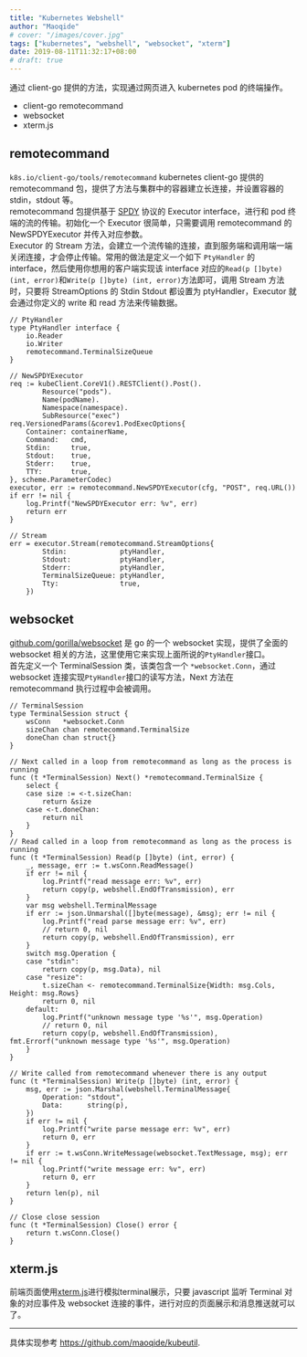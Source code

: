 ```yaml
---
title: "Kubernetes Webshell"
author: "Maoqide"
# cover: "/images/cover.jpg"
tags: ["kubernetes", "webshell", "websocket", "xterm"]
date: 2019-08-11T11:32:17+08:00
# draft: true
---
```


通过 client-go 提供的方法，实现通过网页进入 kubernetes pod 的终端操作。    
<!--more-->

- client-go remotecommand    
- websocket    
- xterm.js

## remotecommand
`k8s.io/client-go/tools/remotecommand` kubernetes client-go 提供的 remotecommand 包，提供了方法与集群中的容器建立长连接，并设置容器的 stdin，stdout 等。     
remotecommand 包提供基于 [SPDY](https://en.wikipedia.org/wiki/SPDY) 协议的 Executor interface，进行和 pod 终端的流的传输。初始化一个 Executor 很简单，只需要调用 remotecommand 的 NewSPDYExecutor 并传入对应参数。    
Executor 的 Stream 方法，会建立一个流传输的连接，直到服务端和调用端一端关闭连接，才会停止传输。常用的做法是定义一个如下 `PtyHandler` 的 interface，然后使用你想用的客户端实现该 interface 对应的`Read(p []byte) (int, error)`和`Write(p []byte) (int, error)`方法即可，调用 Stream 方法时，只要将 StreamOptions 的 Stdin Stdout 都设置为 ptyHandler，Executor 就会通过你定义的 write 和 read 方法来传输数据。     
```golang
// PtyHandler
type PtyHandler interface {
	io.Reader
	io.Writer
	remotecommand.TerminalSizeQueue
}

// NewSPDYExecutor
req := kubeClient.CoreV1().RESTClient().Post().
		Resource("pods").
		Name(podName).
		Namespace(namespace).
		SubResource("exec")
req.VersionedParams(&corev1.PodExecOptions{
	Container: containerName,
	Command:   cmd,
	Stdin:     true,
	Stdout:    true,
	Stderr:    true,
	TTY:       true,
}, scheme.ParameterCodec)
executor, err := remotecommand.NewSPDYExecutor(cfg, "POST", req.URL())
if err != nil {
	log.Printf("NewSPDYExecutor err: %v", err)
	return err
}

// Stream
err = executor.Stream(remotecommand.StreamOptions{
		Stdin:             ptyHandler,
		Stdout:            ptyHandler,
		Stderr:            ptyHandler,
		TerminalSizeQueue: ptyHandler,
		Tty:               true,
	})
```

## websocket
[github.com/gorilla/websocket](https://github.com/gorilla/websocket) 是 go 的一个 websocket 实现，提供了全面的 websocket 相关的方法，这里使用它来实现上面所说的`PtyHandler`接口。    
首先定义一个 TerminalSession 类，该类包含一个 `*websocket.Conn`，通过 websocket 连接实现`PtyHandler`接口的读写方法，Next 方法在 remotecommand 执行过程中会被调用。     
```golang
// TerminalSession
type TerminalSession struct {
	wsConn   *websocket.Conn
	sizeChan chan remotecommand.TerminalSize
	doneChan chan struct{}
}

// Next called in a loop from remotecommand as long as the process is running
func (t *TerminalSession) Next() *remotecommand.TerminalSize {
	select {
	case size := <-t.sizeChan:
		return &size
	case <-t.doneChan:
		return nil
	}
}
// Read called in a loop from remotecommand as long as the process is running
func (t *TerminalSession) Read(p []byte) (int, error) {
	_, message, err := t.wsConn.ReadMessage()
	if err != nil {
		log.Printf("read message err: %v", err)
		return copy(p, webshell.EndOfTransmission), err
	}
	var msg webshell.TerminalMessage
	if err := json.Unmarshal([]byte(message), &msg); err != nil {
		log.Printf("read parse message err: %v", err)
		// return 0, nil
		return copy(p, webshell.EndOfTransmission), err
	}
	switch msg.Operation {
	case "stdin":
		return copy(p, msg.Data), nil
	case "resize":
		t.sizeChan <- remotecommand.TerminalSize{Width: msg.Cols, Height: msg.Rows}
		return 0, nil
	default:
		log.Printf("unknown message type '%s'", msg.Operation)
		// return 0, nil
		return copy(p, webshell.EndOfTransmission), fmt.Errorf("unknown message type '%s'", msg.Operation)
	}
}

// Write called from remotecommand whenever there is any output
func (t *TerminalSession) Write(p []byte) (int, error) {
	msg, err := json.Marshal(webshell.TerminalMessage{
		Operation: "stdout",
		Data:      string(p),
	})
	if err != nil {
		log.Printf("write parse message err: %v", err)
		return 0, err
	}
	if err := t.wsConn.WriteMessage(websocket.TextMessage, msg); err != nil {
		log.Printf("write message err: %v", err)
		return 0, err
	}
	return len(p), nil
}

// Close close session
func (t *TerminalSession) Close() error {
	return t.wsConn.Close()
}
```

## xterm.js
前端页面使用[xterm.js](https://github.com/xtermjs/xterm.js)进行模拟terminal展示，只要 javascript 监听 Terminal 对象的对应事件及 websocket 连接的事件，进行对应的页面展示和消息推送就可以了。    

--------
具体实现参考 https://github.com/maoqide/kubeutil.    